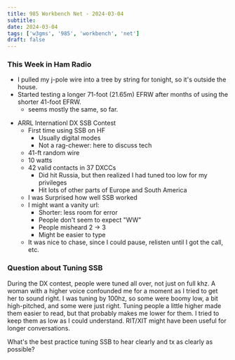 ```yaml
---
title: 985 Workbench Net - 2024-03-04
subtitle: 
date: 2024-03-04
tags: ['w3gms', '985', 'workbench', 'net']
draft: false
---
```


### This Week in Ham Radio
- I pulled my j-pole wire 
  into a tree by string for tonight, 
  so it's outside the house.
- Started testing a longer 71-foot (21.65m) EFRW after months 
  of using the shorter 41-foot EFRW.
  - seems mostly the same, so far.
<!--more-->
- ARRL Internationl DX SSB Contest
  - First time using SSB on HF
    - Usually digital modes
    - Not a rag-chewer: here to discuss tech
  - 41-ft random wire
  - 10 watts
  - 42 valid contacts in 37 DXCCs
    - Did hit Russia, but then realized I had tuned too low for my privileges
    - Hit lots of other parts of Europe and South America
  - I was Surprised how well SSB worked
  - I might want a vanity url:
    - Shorter: less room for error
    - People don't seem to expect "WW"
    - People misheard 2 -> 3
    - Might be easier to type
  - It was nice to chase, since I could pause, relisten until I got the call, etc.

### Question about Tuning SSB
During the DX contest,
people were tuned all over, 
not just on full khz.
A woman with a higher voice confounded me 
for a moment
as I tried to get her to sound right.
I was tuning by 100hz,
so some were boomy low, 
a bit high-pitched,
and some were just right.
Tuning people a little higher 
made them easier to read,
but that probably makes me lower for them.
I tried to keep them as low as I could understand.
RIT/XIT might have been useful for longer conversations.

What's the best practice tuning SSB to hear clearly and tx as clearly as possible?
